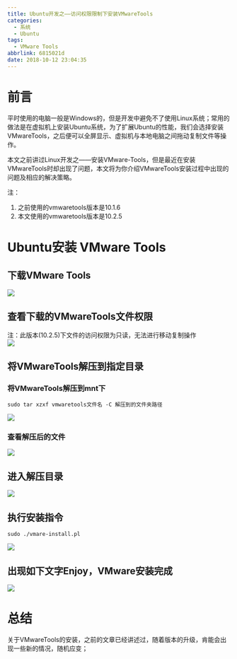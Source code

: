 ```yaml
---
title: Ubuntu开发之——访问权限限制下安装VMwareTools
categories:
  - 系统
  - Ubuntu
tags:
  - VMware Tools
abbrlink: 6815021d
date: 2018-10-12 23:04:35
---
```


# 前言
平时使用的电脑一般是Windows的，但是开发中避免不了使用Linux系统；常用的做法是在虚拟机上安装Ubuntu系统，为了扩展Ubuntu的性能，我们会选择安装VMwareTools，之后便可以全屏显示、虚拟机与本地电脑之间拖动复制文件等操作。    


本文之前讲过Linux开发之——安装VMware-Tools，但是最近在安装VMwareTools时却出现了问题，本文将为你介绍VMwareTools安装过程中出现的问题及相应的解决策略。
   
注：     
1.  之前使用的vmwaretools版本是10.1.6  
2. 本文使用的vmwaretools版本是10.2.5 


<!--more-->

# Ubuntu安装 VMware Tools
## 下载VMware Tools
![][1]  
## 查看下载的VMwareTools文件权限    
注：此版本(10.2.5)下文件的访问权限为只读，无法进行移动复制操作           
![][2]  

## 将VMwareTools解压到指定目录
### 将VMwareTools解压到mnt下

	sudo tar xzxf vmwaretools文件名 -C 解压到的文件夹路径    

![][3]  
   
### 查看解压后的文件
![][4]  
## 进入解压目录 
![][5] 
## 执行安装指令
	sudo ./vmare-install.pl     

![][6]  
## 出现如下文字Enjoy，VMware安装完成
![][7]  
    
# 总结
关于VMwareTools的安装，之前的文章已经讲述过，随着版本的升级，肯能会出现一些新的情况，随机应变；  
  
  
   


[1]: https://raw.githubusercontent.com/PGzxc/CDN/master/blog-image/vm-tools-install.png
[2]: https://raw.githubusercontent.com/PGzxc/CDN/master/blog-image/vmware-operate_authority.png
[3]: https://raw.githubusercontent.com/PGzxc/CDN/master/blog-image/vmware-tar-xzvf.png
[4]: https://raw.githubusercontent.com/PGzxc/CDN/master/blog-image/vmware-etc-file.png
[5]: https://raw.githubusercontent.com/PGzxc/CDN/master/blog-image/vmware-install-into.png
[6]: https://raw.githubusercontent.com/PGzxc/CDN/master/blog-image/vmware-install-cmd.png
[7]: https://raw.githubusercontent.com/PGzxc/CDN/master/blog-image/vmware-enjoy.png